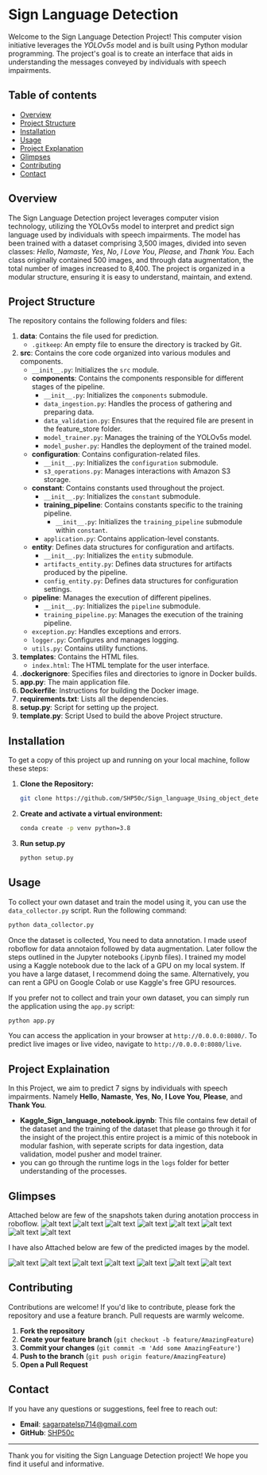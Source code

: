 # Sign Language Detection

Welcome to the Sign Language Detection Project! This computer vision initiative leverages the *YOLOv5s* model and is built using Python modular programming. The project's goal is to create an interface that aids in understanding the messages conveyed by individuals with speech impairments.

## Table of contents
- [Overview](#overview)
- [Project Structure](#project-structure)
- [Installation](#installation)
- [Usage](#usage)
- [Project Explanation](#project-explanation)
- [Glimpses](#glimpses)
- [Contributing](#contributing)
- [Contact](#contact)

## Overview
The Sign Language Detection project leverages computer vision technology, utilizing the YOLOv5s model to interpret and predict sign language used by individuals with speech impairments. The model has been trained with a dataset comprising 3,500 images, divided into seven classes: *Hello*, *Namaste*, *Yes*, *No*, *I Love You*, *Please*, and *Thank You*. Each class originally contained 500 images, and through data augmentation, the total number of images increased to 8,400. The project is organized in a modular structure, ensuring it is easy to understand, maintain, and extend.

## Project Structure
The repository contains the following folders and files:
1. **data**: Contains the file used for prediction.
   - `.gitkeep`: An empty file to ensure the directory is tracked by Git.
2. **src**: Contains the core code organized into various modules and components.
   - `__init__.py`: Initializes the `src` module.
   - **components**: Contains the components responsible for different stages of the pipeline.
     - `__init__.py`: Initializes the `components` submodule.
     - `data_ingestion.py`: Handles the process of gathering and preparing data.
     - `data_validation.py`: Ensures that the required file are present in the feature_store folder.
     - `model_trainer.py`: Manages the training of the YOLOv5s model.
     - `model_pusher.py`: Handles the deployment of the trained model.
   - **configuration**: Contains configuration-related files.
     - `__init__.py`: Initializes the `configuration` submodule.
     - `s3_operations.py`: Manages interactions with Amazon S3 storage.
   - **constant**: Contains constants used throughout the project.
     - `__init__.py`: Initializes the `constant` submodule.
     - **training_pipeline**: Contains constants specific to the training pipeline.
       - `__init__.py`: Initializes the `training_pipeline` submodule within `constant`.
     - `application.py`: Contains application-level constants.
   - **entity**: Defines data structures for configuration and artifacts.
     - `__init__.py`: Initializes the `entity` submodule.
     - `artifacts_entity.py`: Defines data structures for artifacts produced by the pipeline.
     - `config_entity.py`: Defines data structures for configuration settings.
   - **pipeline**: Manages the execution of different pipelines.
     - `__init__.py`: Initializes the `pipeline` submodule.
     - `training_pipeline.py`: Manages the execution of the training pipeline.
   - `exception.py`: Handles exceptions and errors.
   - `logger.py`: Configures and manages logging.
   - `utils.py`: Contains utility functions.
3. **templates**: Contains the HTML files.
   - `index.html`: The HTML template for the user interface.
4. **.dockerignore**: Specifies files and directories to ignore in Docker builds.
5. **app.py**: The main application file.
6. **Dockerfile**: Instructions for building the Docker image.
7. **requirements.txt**: Lists all the dependencies.
8. **setup.py**: Script for setting up the project.
9. **template.py**: Script Used to build the above Project structure.

## Installation
To get a copy of this project up and running on your local machine, follow these steps:

1. **Clone the Repository:**
    ```bash
    git clone https://github.com/SHP50c/Sign_language_Using_object_detection_YOLO_V5.git
    ```

2. **Create and activate a virtual environment:**
    ```bash
    conda create -p venv python=3.8
    ```

3. **Run setup.py**
    ```bash
    python setup.py
    ```

## Usage
To collect your own dataset and train the model using it, you can use the `data_collector.py` script. Run the following command:

  ```bash
  python data_collector.py
  ```

Once the dataset is collected, You need to data annotation. I made useof roboflow for data annotaion followed by data augmentation.
Later follow the steps outlined in the Jupyter notebooks (.ipynb files). I trained my model using a Kaggle notebook due to the lack of a GPU on my local system. If you have a large dataset, I recommend doing the same. Alternatively, you can rent a GPU on Google Colab or use Kaggle's free GPU resources.

If you prefer not to collect and train your own dataset, you can simply run the application using the `app.py` script:

  ```bash
  python app.py
  ```

You can access the application in your browser at `http://0.0.0.0:8080/`. To predict live images or live video, navigate to `http://0.0.0.0:8080/live`.

## Project Explaination
In this Project, we aim to predict 7 signs by individuals with speech impairments. Namely **Hello**, **Namaste**, **Yes**, **No**, **I Love You**, **Please**, and **Thank You**.
- **Kaggle_Sign_language_notebook.ipynb**: This file contains few detail of the dataset and the training of the dataset that please go through it for the insight of the project.this entire project is a mimic of this notebook in modular fashion, with seperate scripts for data ingestion, data validation, model pusher and model trainer.
- you can go through the runtime logs in the `logs` folder for better understanding of the processes.

## Glimpses
Attached below are few of the snapshots taken during anotation proccess in roboflow.
![alt text](Roboflow_anotation_begin.jpg)
![alt text](Hello_anotation.jpg)
![alt text](I_Love_You_annotation.jpg)
![alt text](Namaste_Annotation.jpg)
![alt text](No_annotation.jpg)
![alt text](Please_annotation.jpg)
![alt text](Thank_you_annotation.jpg)
![alt text](Yes_annotation.jpg)

I have also Attached below are few of the predicted images by the model.

![alt text](Hello-1c7dd966-36d0-11ef-86c2-1c3e84e4a974_jpg.rf.04739ff9e99d95fb4f1e68f38a1f133e.jpg)
![alt text](I-love-You-0be1c51e-36e1-11ef-9112-1c3e84e4a974_jpg.rf.697b68e676e171cbc15c850a149595e6.jpg)
![alt text](Namaste-2f316300-36e5-11ef-98db-1c3e84e4a974_jpg.rf.e17074f92a1654921d1425e461fc5e5b.jpg)
![alt text](No-2ac45d1c-36d9-11ef-81b6-1c3e84e4a974_jpg.rf.caee9db959f48bfead97da23c4be27ad.jpg)
![alt text](Please-1c4e0234-36e4-11ef-af62-1c3e84e4a974_jpg.rf.ac3b78e11345346fe3557d16f2c5cd59.jpg)
![alt text](Thanks-5b7ce474-36db-11ef-b7fb-1c3e84e4a974_jpg.rf.d244816d51dfc968b968234b927abbdb.jpg)
![alt text](Yes-4f3d02d0-36d3-11ef-8831-1c3e84e4a974_jpg.rf.7caf4555991df6bf07415a25c79a61c3.jpg)

## Contributing
Contributions are welcome! If you'd like to contribute, please fork the repository and use a feature branch. Pull requests are warmly welcome.

1. **Fork the repository**
2. **Create your feature branch** (`git checkout -b feature/AmazingFeature`)
3. **Commit your changes** (`git commit -m 'Add some AmazingFeature'`)
4. **Push to the branch** (`git push origin feature/AmazingFeature`)
5. **Open a Pull Request**

## Contact
If you have any questions or suggestions, feel free to reach out:

- **Email**: sagarpatelsp714@gmail.com
- **GitHub**: [SHP50c](https://github.com/SHP50c)

---

Thank you for visiting the Sign Language Detection project! We hope you find it useful and informative.